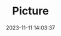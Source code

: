---
weight: 1
images:
- /images/edited/83.jpeg
title: Picture
date: 2023-11-11 14:03:37
tags:
- luminar
- work
---